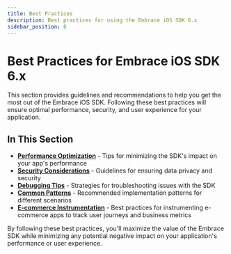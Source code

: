```yaml
---
title: Best Practices
description: Best practices for using the Embrace iOS SDK 6.x
sidebar_position: 6
---
```


# Best Practices for Embrace iOS SDK 6.x

This section provides guidelines and recommendations to help you get the most out of the Embrace iOS SDK. Following these best practices will ensure optimal performance, security, and user experience for your application.

## In This Section

- **[Performance Optimization](./performance-optimization.md)** - Tips for minimizing the SDK's impact on your app's performance
- **[Security Considerations](./security-considerations.md)** - Guidelines for ensuring data privacy and security
- **[Debugging Tips](./debugging-tips.md)** - Strategies for troubleshooting issues with the SDK
- **[Common Patterns](./common-patterns.md)** - Recommended implementation patterns for different scenarios
- **[E-commerce Instrumentation](./ecommerce-instrumentation.md)** - Best practices for instrumenting e-commerce apps to track user journeys and business metrics

By following these best practices, you'll maximize the value of the Embrace SDK while minimizing any potential negative impact on your application's performance or user experience.  
